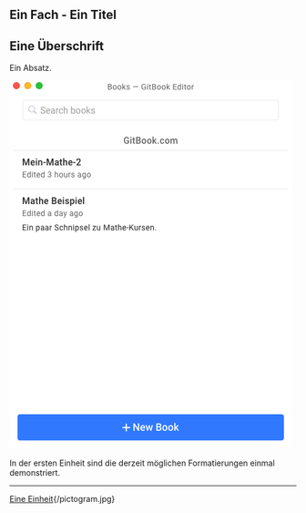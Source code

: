 
Ein Fach - Ein Titel
---
## Eine Überschrift

Ein Absatz.

![Example from GitBook](/gitbook-auswahl.png)

In der ersten Einheit sind die derzeit möglichen Formatierungen einmal demonstriert.

---
[Eine Einheit](unit.md){/pictogram.jpg}

